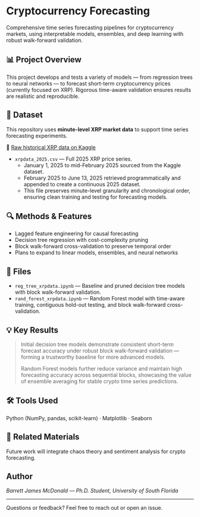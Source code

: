 # Cryptocurrency Forecasting

Comprehensive time series forecasting pipelines for cryptocurrency markets, using interpretable models, ensembles, and deep learning with robust walk-forward validation.

## 📊 Project Overview

This project develops and tests a variety of models — from regression trees to neural networks — to forecast short-term cryptocurrency prices (currently focused on XRP). Rigorous time-aware validation ensures results are realistic and reproducible.

## 📂 Dataset

This repository uses **minute-level XRP market data** to support time series forecasting experiments.

🔗 [Raw historical XRP data on Kaggle](https://www.kaggle.com/datasets/imranbukhari/comprehensive-xrpusd-1m-data)

- `xrpdata_2025.csv` — Full 2025 XRP price series.  
   - January 1, 2025 to mid-February 2025 sourced from the Kaggle dataset.
   - February 2025 to June 13, 2025 retrieved programmatically and appended to create a continuous 2025 dataset.
   - This file preserves minute-level granularity and chronological order, ensuring clean training and testing for forecasting models.

## 🔍 Methods & Features

* Lagged feature engineering for causal forecasting
* Decision tree regression with cost-complexity pruning
* Block walk-forward cross-validation to preserve temporal order
* Plans to expand to linear models, ensembles, and neural networks
## 📁 Files

- `reg_tree_xrpdata.ipynb` — Baseline and pruned decision tree models with block walk-forward validation.
- `rand_forest_xrpdata.ipynb` — Random Forest model with time-aware training, contiguous hold-out testing, and block walk-forward cross-validation.

## 💡 Key Results

> Initial decision tree models demonstrate consistent short-term forecast accuracy under robust block walk-forward validation — forming a trustworthy baseline for more advanced models.
> 
> Random Forest models further reduce variance and maintain high forecasting accuracy across sequential blocks, showcasing the value of ensemble averaging for stable crypto time series predictions.

## 🛠 Tools Used

Python (NumPy, pandas, scikit-learn) · Matplotlib · Seaborn

## 📄 Related Materials

Future work will integrate chaos theory and sentiment analysis for crypto forecasting.

## Author

*Barrett James McDonald — Ph.D. Student, University of South Florida*

---

Questions or feedback? Feel free to reach out or open an issue.
